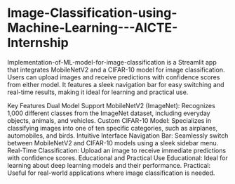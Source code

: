 # Image-Classification-using-Machine-Learning---AICTE-Internship
Implementation-of-ML-model-for-image-classification is a Streamlit app that integrates MobileNetV2 and a CIFAR-10 model for image classification. Users can upload images and receive predictions with confidence scores from either model. It features a sleek navigation bar for easy switching and real-time results, making it ideal for learning and practical use.

Key Features
Dual Model Support
MobileNetV2 (ImageNet): Recognizes 1,000 different classes from the ImageNet dataset, including everyday objects, animals, and vehicles.
Custom CIFAR-10 Model: Specializes in classifying images into one of ten specific categories, such as airplanes, automobiles, and birds.
Intuitive Interface
Navigation Bar: Seamlessly switch between MobileNetV2 and CIFAR-10 models using a sleek sidebar menu.
Real-Time Classification: Upload an image to receive immediate predictions with confidence scores.
Educational and Practical Use
Educational: Ideal for learning about deep learning models and their performance.
Practical: Useful for real-world applications where image classification is needed.
